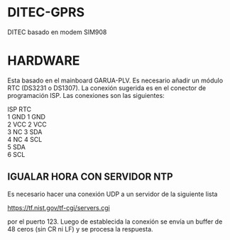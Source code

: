 # DITEC-GPRS
DITEC basado en modem SIM908

# HARDWARE
Esta basado en el mainboard GARUA-PLV. Es necesario añadir un módulo RTC (DS3231 o DS1307). La conexión sugerida es en el conector de programación ISP.
Las conexiones son las siguientes:<br>

ISP        RTC<br>
1 GND     1 GND<br>
2 VCC     2 VCC<br>
3 NC      3 SDA<br>
4 NC      4 SCL<br>
5 SDA<br>
6 SCL<br>


## IGUALAR HORA CON SERVIDOR NTP

Es necesario hacer una conexión UDP a un servidor de la siguiente lista

https://tf.nist.gov/tf-cgi/servers.cgi

por el puerto 123. Luego de establecida la conexión se envía un buffer de 48 ceros (sin CR ni LF) y se procesa la respuesta.



